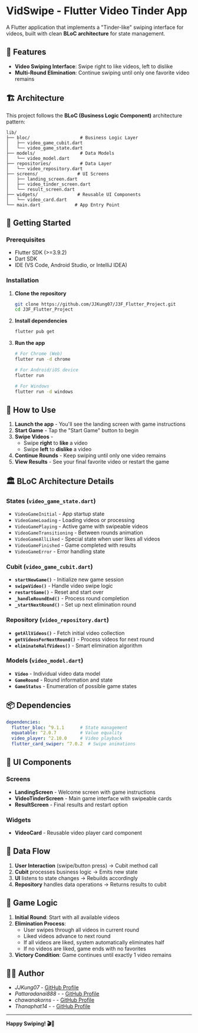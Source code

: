 # VidSwipe - Flutter Video Tinder App

A Flutter application that implements a "Tinder-like" swiping interface for videos, built with clean **BLoC architecture** for state management.

## 🎯 Features

- **Video Swiping Interface**: Swipe right to like videos, left to dislike
- **Multi-Round Elimination**: Continue swiping until only one favorite video remains

## 🏗️ Architecture

This project follows the **BLoC (Business Logic Component)** architecture pattern:

```
lib/
├── bloc/                   # Business Logic Layer
│   ├── video_game_cubit.dart
│   └── video_game_state.dart
├── models/                 # Data Models
│   └── video_model.dart
├── repositories/           # Data Layer
│   └── video_repository.dart
├── screens/               # UI Screens
│   ├── landing_screen.dart
│   ├── video_tinder_screen.dart
│   └── result_screen.dart
├── widgets/               # Reusable UI Components
│   └── video_card.dart
└── main.dart             # App Entry Point
```

## 🚀 Getting Started

### Prerequisites

- Flutter SDK (>=3.9.2)
- Dart SDK
- IDE (VS Code, Android Studio, or IntelliJ IDEA)

### Installation

1. **Clone the repository**
   ```bash
   git clone https://github.com/JJKung07/J3F_Flutter_Project.git
   cd J3F_Flutter_Project
   ```

2. **Install dependencies**
   ```bash
   flutter pub get
   ```

3. **Run the app**
   ```bash
   # For Chrome (Web)
   flutter run -d chrome
   
   # For Android/iOS device
   flutter run
   
   # For Windows
   flutter run -d windows
   ```

## 📱 How to Use

1. **Launch the app** - You'll see the landing screen with game instructions
2. **Start Game** - Tap the "Start Game" button to begin
3. **Swipe Videos** - 
   - Swipe **right** to **like** a video
   - Swipe **left** to **dislike** a video
4. **Continue Rounds** - Keep swiping until only one video remains
5. **View Results** - See your final favorite video or restart the game

## 🏛️ BLoC Architecture Details

### States (`video_game_state.dart`)
- `VideoGameInitial` - App startup state
- `VideoGameLoading` - Loading videos or processing
- `VideoGamePlaying` - Active game with swipeable videos
- `VideoGameTransitioning` - Between rounds animation
- `VideoGameAllLiked` - Special state when user likes all videos
- `VideoGameFinished` - Game completed with results
- `VideoGameError` - Error handling state

### Cubit (`video_game_cubit.dart`)
- **`startNewGame()`** - Initialize new game session
- **`swipeVideo()`** - Handle video swipe logic
- **`restartGame()`** - Reset and start over
- **`_handleRoundEnd()`** - Process round completion
- **`_startNextRound()`** - Set up next elimination round

### Repository (`video_repository.dart`)
- **`getAllVideos()`** - Fetch initial video collection
- **`getVideosForNextRound()`** - Process videos for next round
- **`eliminateHalfVideos()`** - Smart elimination algorithm

### Models (`video_model.dart`)
- **`Video`** - Individual video data model
- **`GameRound`** - Round information and state
- **`GameStatus`** - Enumeration of possible game states

## 📦 Dependencies

```yaml
dependencies:
  flutter_bloc: ^9.1.1      # State management
  equatable: ^2.0.7         # Value equality
  video_player: ^2.10.0     # Video playback
  flutter_card_swiper: ^7.0.2  # Swipe animations
```

## 🎨 UI Components

### Screens
- **LandingScreen** - Welcome screen with game instructions
- **VideoTinderScreen** - Main game interface with swipeable cards
- **ResultScreen** - Final results and restart option

### Widgets
- **VideoCard** - Reusable video player card component

## 🔄 Data Flow

1. **User Interaction** (swipe/button press) → Cubit method call
2. **Cubit** processes business logic → Emits new state
3. **UI** listens to state changes → Rebuilds accordingly
4. **Repository** handles data operations → Returns results to cubit


## 🎯 Game Logic

1. **Initial Round**: Start with all available videos
2. **Elimination Process**: 
   - User swipes through all videos in current round
   - Liked videos advance to next round
   - If all videos are liked, system automatically eliminates half
   - If no videos are liked, game ends with no favorites
3. **Victory Condition**: Game continues until exactly 1 video remains


## 👨‍💻 Author

- *JJKung07* - [GitHub Profile](https://github.com/JJKung07) 
- *Pattaradanai888* - - [GitHub Profile](https://github.com/Pattaradanai888)
- *chawanakorns* - - [GitHub Profile](https://github.com/chawanakorns)
- *Thanaphat14* - - [GitHub Profile](https://github.com/thanaphat14)


---

**Happy Swiping! 🎬📱**
